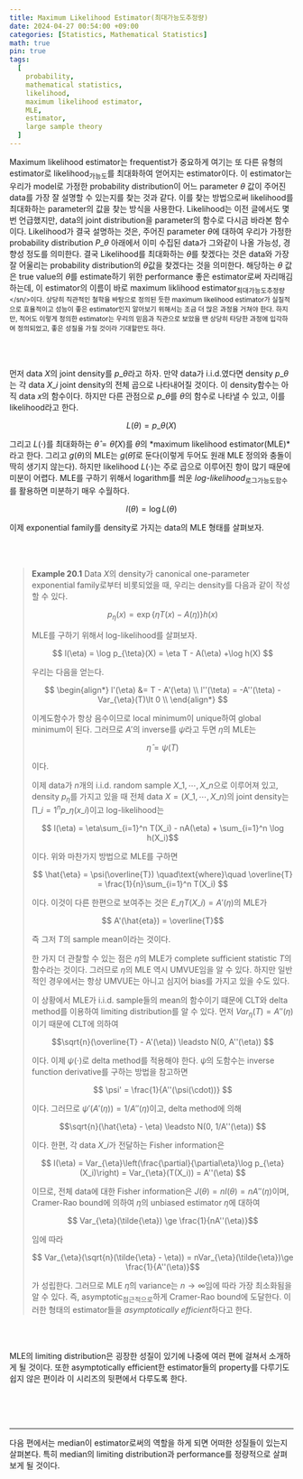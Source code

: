 ```yaml
---
title: Maximum Likelihood Estimator(최대가능도추정량)
date: 2024-04-27 00:54:00 +09:00
categories: [Statistics, Mathematical Statistics]
math: true
pin: true
tags:
  [
    probability,
    mathematical statistics,
    likelihood,
    maximum likelihood estimator,
    MLE,
    estimator,
    large sample theory
  ]
---
```


Maximum likelihood estimator는 frequentist가 중요하게 여기는 또 다른 유형의 estimator로 likelihood<sub>가능도</sub>를 최대화하여 얻어지는 estimator이다. 이 estimator는 우리가 model로 가정한 probability distribution이 어느 parameter $\theta$ 값이 주어진 data를 가장 잘 설명할 수 있는지를 찾는 것과 같다. 이를 찾는 방법으로써 likelihood를 최대화하는 parameter의 값을 찾는 방식을 사용한다. Likelihood는 이전 글에서도 몇 번 언급했지만, data의 joint distribution을 parameter의 함수로 다시금 바라본 함수이다. Likelihood가 결국 설명하는 것은, 주어진 parameter $\theta$에 대하여 우리가 가정한 probability distribution $P\_{\theta}$ 아래에서 이미 수집된 data가 그와같이 나올 가능성, 경향성 정도를 의미한다. 결국 Likelihood를 최대화하는 $\theta$를 찾겠다는 것은 data와 가장 잘 어울리는 probability distribution의 $\theta$값을 찾겠다는 것을 의미한다. 해당하는 $\theta$ 값은 true value의 $\theta$를 estimate하기 위한 performance 좋은 estimator로써 자리매김하는데, 이 estimator의 이름이 바로 maximum liklihood estimator<sub>최대가능도추정량 </sn/>이다. 상당히 직관적인 철학을 바탕으로 정의된 듯한 maximum likelihood estimator가 실질적으로 효율적이고 성능이 좋은 estimator인지 알아보기 위해서는 조금 더 많은 과정을 거쳐야 한다. 하지만, 적어도 이렇게 정의한 estimator는 우리의 믿음과 직관으로 보았을 땐 상당히 타당한 과정에 입각하여 정의되었고, 좋은 성질을 가질 것이라 기대할만도 하다.

<br>
<br>

먼저 data $X$의 joint density를 $p\_{\theta}$라고 하자. 만약 data가 i.i.d.였다면 density $p\_{\theta}$는 각 data $X\_i$ joint density의 전체 곱으로 나타내어질 것이다. 이 density함수는 아직 data $x$의 함수이다. 하지만 다른 관점으로 $p\_{\theta}$를 $\theta$의 함수로 나타낼 수 있고, 이를 likelihood라고 한다.

$$L(\theta) = p\_{\theta}(X)$$

그리고 $L(\cdot)$를 최대화하는 $\hat{\theta} = \hat{\theta}(X)$를 $\theta$의 *maximum likelihood estimator(MLE)*라고 한다. 그리고 $g(\theta)$의 MLE는 $g(\hat{\theta})$로 둔다(이렇게 두어도 원래 MLE 정의와 충돌이 딱히 생기지 않는다). 하지만 likelihood $L(\cdot)$는 주로 곱으로 이루어진 항이 많기 때문에 미분이 어렵다. MLE를 구하기 위해서 logarithm를 씌운 *log-likelihood*<sub>로그가능도함수</sub>를 활용하면 미분하기 매우 수월하다.

$$l(\theta) = \log L(\theta)$$

이제 exponential family를 density로 가지는 data의 MLE 형태를 살펴보자.

<br>
<br>

> **Example 20.1** Data $X$의 density가 canonical one-parameter exponential family로부터 비롯되었을 때, 우리는 density를 다음과 같이 작성할 수 있다.
>
> $$ p_{\eta}(x) = \exp\{\eta T(x) -A(\eta)\}h(x) $$
>
> MLE를 구하기 위해서 log-likelihood를 살펴보자.
>
> $$ l(\eta) = \log p_{\teta}(X) = \eta T - A(\eta) +\log h(X) $$
>
> 우리는 다음을 얻는다.
>
> $$ 
> \begin{align*}
> l'(\eta) &= T - A'(\eta) \\
> l''(\teta) = -A''(\teta) - Var_{\eta}(T)\lt 0 \\
> \end{align*}
> $$
>
> 이계도함수가 항상 음수이므로 local minimum이 unique하여 global minimum이 된다. 그러므로 $A'$의 inverse를 $\psi$라고 두면 $\eta$의 MLE는
>
> $$\hat{\eta} = \psi(T) $$
>
> 이다.
>
> 이제 data가 $n$개의 i.i.d. random sample $X\_1, \cdots, X\_n$으로 이루어져 있고, density $p_{\eta}$를 가지고 있을 때 전체 data $X = (X\_1, \cdots, X\_n)$의 joint density는 $\prod\_{i=1}^n p\_{\eta}(x\_i)$이고 log-likelihood는
>
> $$ l(\eta) = \eta\sum_{i=1}^n T(X_i) - nA(\eta) + \sum_{i=1}^n \log h(X_i)$$
>
> 이다. 위와 마찬가지 방법으로 MLE를 구하면
>
> $$ \hat{\eta} = \psi(\overline{T}) \quad\text{where}\quad \overline{T} = \frac{1}{n}\sum_{i=1}^n T(X_i) $$
>
> 이다. 이것이 다른 한편으로 보여주는 것은 $E\_{\eta} T(X\_i) = A'(\eta)$의 MLE가
>
> $$ A'(\hat{eta}) = \overline{T}$$
>
> 즉 그저 $T$의 sample mean이라는 것이다. 
>
> 한 가지 더 관찰할 수 있는 점은 $\eta$의 MLE가 complete sufficient statistic $T$의 함수라는 것이다. 그러므로 $\eta$의 MLE 역시 UMVUE임을 알 수 있다. 하지만 일반적인 경우에서는 항상 UMVUE는 아니고 심지어 bias를 가지고 있을 수도 있다.
>
> 이 상황에서 MLE가 i.i.d. sample들의 mean의 함수이기 떄문에 CLT와 delta method를 이용하여 limiting distribution를 알 수 있다. 먼저 $Var_{\eta}(T) = A''(\eta)$이기 때문에 CLT에 의하여
>
> $$\sqrt{n}(\overline{T} - A'(\eta)) \leadsto N(0, A''(\eta)) $$
>
> 이다. 이제 $\psi(\cdot)$로 delta method를 적용해야 한다. $\psi$의 도함수는 inverse function derivative를 구하는 방법을 참고하면
>
> $$ \psi' = \frac{1}{A''(\psi(\cdot))} $$
>
> 이다. 그러므로 $\psi'(A'(\eta)) = 1/A''(\eta)$이고, delta method에 의해
>
> $$\sqrt{n}(\hat{\eta} - \eta) \leadsto N(0, 1/A''(\eta)) $$
>
> 이다. 한편, 각 data $X\_i$가 전달하는 Fisher information은
>
> $$ I(\eta) = Var_{\eta}\left(\frac{\partial}{\partial\eta}\log p_{\eta}(X_i)\right) = Var_{\eta}(T(X_i)) = A''(\eta) $$
>
> 이므로, 전체 data에 대한 Fisher information은 $J(\theta) = nI(\theta) = nA''(\eta)$이며,  Cramer-Rao bound에 의하여 $\eta$의 unbiased estimator $\tilde{\eta}$에 대하여
>
> $$ Var_{\eta}(\tilde{\eta}) \ge \frac{1}{nA''(\eta)}$$
>
> 임에 따라
>
> $$ Var_{\eta}(\sqrt{n}(\tilde{\eta} - \eta)) = nVar_{\eta}(\tilde{\eta})\ge \frac{1}{A''(\eta)}$$
>
> 가 성립한다. 그러므로 MLE $\hat{\eta}$의 variance는 $n\to\infty$임에 따라 가장 최소화됨을 알 수 있다. 즉, asymptotic<sub>점근적으로</sub>하게 Cramer-Rao bound에 도달한다. 이러한 형태의 estimator들을 *asymptotically efficient*하다고 한다.

<br>
<br>

MLE의 limiting distribution은 굉장한 성질이 있기에 나중에 여러 편에 걸쳐서 소개하게 될 것이다. 또한 asymptotically efficient한 estimator들의 property를 다루기도 쉽지 않은 편이라 이 시리즈의 뒷편에서 다루도록 한다.

<br>
<br>
<br>

---
다음 편에서는 median이 estimator로써의 역할을 하게 되면 어떠한 성질들이 있는지 살펴본다. 특히 median의 limiting distribution과 performance를 정량적으로 살펴보게 될 것이다.